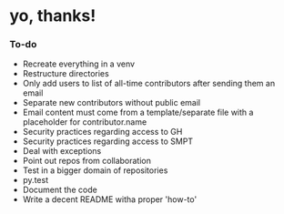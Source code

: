 # yo, thanks!

### To-do
- Recreate everything in a venv
- Restructure directories
- Only add users to list of all-time contributors after sending them an email
- Separate new contributors without public email
- Email content must come from a template/separate file with a placeholder for contributor.name
- Security practices regarding access to GH
- Security practices regarding access to SMPT
- Deal with exceptions
- Point out repos from collaboration
- Test in a bigger domain of repositories
- py.test
- Document the code
- Write a decent README witha  proper 'how-to'
